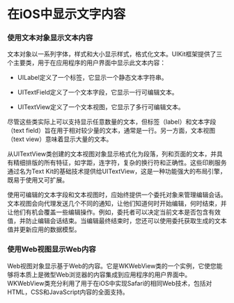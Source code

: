 # 在iOS中显示文字内容

### 使用文本对象显示文本内容

文本对象以一系列字体，样式和大小显示样式，格式化文本。UIKit框架提供了三个主要类，用于在应用程序的用户界面中显示此文本内容：

* UILabel定义了一个标签，它显示一个静态文本字符串。

* UITextField定义了一个文本字段，它显示一行可编辑文本。

* UITextView定义了一个文本视图，它显示了多行可编辑文本。

尽管这些类实际上可以支持显示任意数量的文本，但标签（label）和文本字段（text field）旨在用于相对较少量的文本，通常是一行。另一方面，文本视图（text view）意味着显示大量的文本。

从UITextView类创建的文本视图对象显示格式化为段落，列和页面的文本，并具有精细排版的所有特征，如字距，连字符，复杂的换行符和正确性。这些印刷服务通过名为Text Kit的基础技术提供给UITextView，这是一种功能强大的布局引擎，既易于使用又可扩展。

使用可编辑的文本字段和文本视图时，应始终提供一个委托对象来管理编辑会话。文本视图会向代理发送几个不同的通知，让他们知道何时开始编辑，何时结束，并让他们有机会覆盖一些编辑操作。例如，委托者可以决定当前文本是否包含有效值，并防止编辑会话结束。当编辑最终结束时，您还可以使用委托获取生成的文本值并更新应用的数据模型。

### 使用Web视图显示Web内容

Web视图对象显示基于Web的内容。它是WKWebView类的一个实例，它使您能够将本质上是微型Web浏览器的内容集成到应用程序的用户界面中。WKWebView类充分利用了用于在iOS中实现Safari的相同Web技术，包括对HTML，CSS和JavaScript内容的全面支持。


